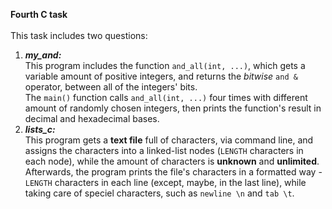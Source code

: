 <b>Fourth C task</b>
<br><br>
This task includes two questions:<br>
1. <i><b>my_and:</i></b><br>
  This program includes the function `and_all(int, ...)`, which gets a variable amount of positive integers, and returns 
  the <i>bitwise</i> `and &` operator, between all of the integers' bits.<br>
  The `main()` function calls `and_all(int, ...)` four times with different amount of randomly chosen integers, then prints the function's
  result in decimal and hexadecimal bases.
2. <i><b>lists_c:</i></b><br>
  This program gets a <b>text file</b> full of characters, via command line, and assigns the characters into a linked-list nodes (`LENGTH` characters in each node),
  while the amount of characters is <b>unknown</b> and <b>unlimited</b>. <br>
  Afterwards, the program prints the file's characters in a formatted way - `LENGTH` characters in each line (except, maybe, in the last line), while taking care of speciel characters,
  such as `newline \n` and `tab \t`.
